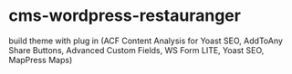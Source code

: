 # cms-wordpress-restauranger
build theme with plug in (ACF Content Analysis for Yoast SEO, AddToAny Share Buttons, Advanced Custom Fields, WS Form LITE, Yoast SEO, MapPress Maps) 
